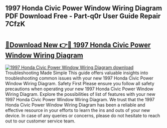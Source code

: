 ## 1997 Honda Civic Power Window Wiring Diagram PDF Download Free - Part-q0r User Guide Repair 7CfzK

# <h2><a href="http://dfqaxt0.blite.top/?on=1997+Honda+Civic+Power+Window+Wiring+Diagram">🔗Download New 👉🔴 1997 Honda Civic Power Window Wiring Diagram</a></h2>

[![1997 Honda Civic Power Window Wiring Diagram download](https://i.imgur.com/lujVjoI.png)](http://dfqaxt0.blite.top/?on=1997+Honda+Civic+Power+Window+Wiring+Diagram)
Troubleshooting Made Simple This guide offers valuable insights into troubleshooting common issues with your new 1997 Honda Civic Power Window Wiring Diagram. Safety First Please ensure you follow all safety precautions when operating your new 1997 Honda Civic Power Window Wiring Diagram. Explore the possibilities of list of features with your new 1997 Honda Civic Power Window Wiring Diagram. We trust that the 1997 Honda Civic Power Window Wiring Diagram has been a reliable and effective resource in your efforts to learn the ins and outs of your new device. In case of any queries or concerns, please do not hesitate to reach out to our customer service team.
